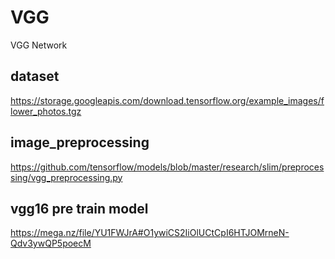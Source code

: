 # VGG
VGG Network 
## dataset
https://storage.googleapis.com/download.tensorflow.org/example_images/flower_photos.tgz
## image_preprocessing
https://github.com/tensorflow/models/blob/master/research/slim/preprocessing/vgg_preprocessing.py
## vgg16 pre train model
https://mega.nz/file/YU1FWJrA#O1ywiCS2IiOlUCtCpI6HTJOMrneN-Qdv3ywQP5poecM
